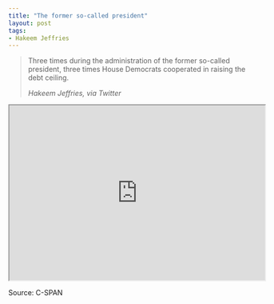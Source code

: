 ```yaml
---
title: "The former so-called president"
layout: post
tags:
- Hakeem Jeffries
---
```


> Three times during the administration of the former so-called president, three times House Democrats cooperated in raising the debt ceiling.
>
> <cite>Hakeem Jeffries, via Twitter</cite>

<iframe width="512" height="350" src="https://www.c-span.org/video/standalone/?c5044771/user-clip-hakeem-jeffries-calls-trump-so-called-president"></iframe>

Source: C-SPAN

